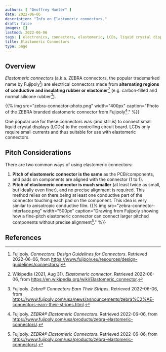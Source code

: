 ```yaml
---
authors: [ "Geoffrey Hunter" ]
date: 2022-06-06
description: "Info on Elastomeric connectors."
draft: false
images: []
lastmod: 2022-06-06
tags: [ electronics, connectors, elastomeric, LCDs, liquid crystal displays, current, ZEBRA, anisotropic, conductive, Fujipoly ]
title: Elastomeric Connectors
type: page
---
```


## Overview

_Elastomeric connectors_ (a.k.a. ZEBRA connectors, the popular trademarked name by Fujipoly[^bib-fujipoly-design-guidelines]) are electrical connectors made from **alternating regions of conductive and insulating rubber or elastomer**[^bib-wikipedia-elastomer-conn] (e.g. carbon-filled and normal silicone rubber[^bib-fujipoly-zebra-conn]).

{{% img src="zebra-connector-photo.png" width="400px" caption="Photo of the ZEBRA branded elastomeric connector from Fujipoly[^bib-fujipoly-zebra-elastomeric-conn]." %}}

One popular use for these connectors was (and still is) to connect small liquid crystal displays (LCDs) to the controlling circuit board. LCDs only require small currents and thus suitable for use with elastomeric connectors. 

## Pitch Considerations

There are two common ways of using elastomeric connectors:

1. **Pitch of elastomeric connector is the same** as the PCB/components, and pads on components are aligned with the connector (1 to 1).
1. **Pitch of elastomeric connector is much smaller** (at least twice as small, but ideally even finer), and no precise alignment is required. This method relies on there being at least one conductive part of the connector touching each pad on the component. This idea is very similar to anisotropic conductive film.
    {{% img src="zebra-connector-interface.png" width="500px" caption="Drawing from Fujipoly showing how a fine-pitch elastomeric connector can connect larger pitched components without precise alignment[^bib-fujipoly-zebra-elastomeric-conn]." %}}

## References

[^bib-wikipedia-elastomer-conn]: Wikipedia (2021, Aug 31). _Elastomeric connector_. Retrieved 2022-06-06, from https://en.wikipedia.org/wiki/Elastomeric_connector.
[^bib-fujipoly-zebra-conn]: Fujipoly. _Zebra® Connectors Earn Their Stripes_. Retrieved 2022-06-06, from https://www.fujipoly.com/usa/news/announcements/zebra%C2%AE-connectors-earn-their-stripes.html.
[^bib-fujipoly-design-guidelines]: Fujipoly. _Connectors: Design Guidelines for Connectors_. Retrieved 2022-06-06, from https://www.fujipoly.eu/resources/design-guidelines/connectors/.
[^bib-fujipoly-zebra-elastomeric-conn]: Fujipoly. _ZEBRA® Elastomeric Connectors_. Retrieved 2022-06-06, from https://www.fujipoly.com/usa/products/zebra-elastomeric-connectors/.
